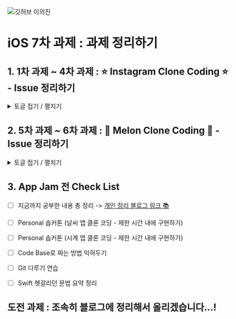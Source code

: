 ![깃허브 이의진](https://user-images.githubusercontent.com/61109660/160550247-823cd3a5-d498-4f7b-ba72-ce8d1cd1b6e7.png)


# iOS 7차 과제 : 과제 정리하기
## 1. 1차 과제 ~ 4차 과제 : ⭐️ Instagram Clone Coding ⭐️ - Issue 정리하기
<details>
  <summary> 토글 접기 / 펼치기 </summary>
  <div markdown="1">
    
1. Convention 맞추어서 폴더링, 주석, 변수 네이밍 붙이는 방법 숙달 완료! + GitHub 다루는 방법 확실히!
2. Appearance 를 활용한 탭바 색 전환
```Swift
//
//  TabBarController.swift
//  Assignment Week1
//
//  Created by 이의진 on 2022/05/22.
//

import UIKit

class TabBarController: UITabBarController {
    
    
    //**MARK: - Life Cycle**
    override func viewDidLoad() {
        super.viewDidLoad()
        self.delegate = self
        configurationUI()
    }
    //**MARK: - UI**
    private func configurationUI(){
        let tabBarAppearance = UITabBarAppearance()
            tabBarAppearance.backgroundColor = .white
            tabBarAppearance.stackedLayoutAppearance.normal.iconColor = UIColor.black
            tabBarAppearance.stackedLayoutAppearance.selected.iconColor = UIColor.black
            tabBar.standardAppearance = tabBarAppearance
            tabBar.scrollEdgeAppearance = tabBarAppearance
            tabBar.isTranslucent = false
    }
}

extension TabBarController: UITabBarControllerDelegate {
    override func tabBar(_ tabBar: UITabBar, didSelect item: UITabBarItem) {
        if item == (tabBar.items!)[2]{
            let tabBarAppearance = UITabBarAppearance()
                tabBarAppearance.backgroundColor = .black
                tabBarAppearance.stackedLayoutAppearance.normal.iconColor = UIColor.white
                tabBarAppearance.stackedLayoutAppearance.selected.iconColor = UIColor.white
                tabBar.standardAppearance = tabBarAppearance
                tabBar.scrollEdgeAppearance = tabBarAppearance
            
        }else {
            let tabBarAppearance = UITabBarAppearance()
                tabBarAppearance.backgroundColor = .white
                tabBarAppearance.stackedLayoutAppearance.normal.iconColor = UIColor.black
                tabBarAppearance.stackedLayoutAppearance.selected.iconColor = UIColor.black
                tabBar.standardAppearance = tabBarAppearance
                tabBar.scrollEdgeAppearance = tabBarAppearance
        }
    }
    
}
```

3. .을 이용한 문법 -> Struct를 enum 처럼 사용한 것!
```Swift
struct Thing : RawRepresentable {
	let rawValue : Int
	static let one : Thing = Thing(rawValue : 1)
	static let two : Thing = Thing(rawValue : 2)
}
```
4.  Transition 넣으면서 Root View 바꾸는 코드
```Swift
let storyboard = UIStoryboard(name: “TabBar”, bundle: Bundle.main)
            guard let nextVC = storyboard.instantiateViewController(withIdentifier: “TabBarController”) as? UITabBarController else {return}
            guard let windowScene = UIApplication.shared.connectedScenes.first as? UIWindowScene, let window = windowScene.windows.first else {return}
            window.rootViewController = nextVC
            UIView.transition(with: window, duration: 0.3, options: .transitionCrossDissolve, animations: {}, completion: nil)
            windowScene.windows.first?.makeKeyAndVisible()
```

5. Right View를 이용해 UI 구성하기
```Swift
// **MARK: LifeCycle**
    override func viewDidLoad() {
        super.viewDidLoad()
        configureUI()
        self.loginEmail.addTarget(self, action: #selector(self.textFieldDidChange(_:)), for: .editingChanged)
        self.loginPassword.addTarget(self, action: #selector(self.textFieldDidChange(_:)), for: .editingChanged)
        self.passwordBtn.addTarget(self, action: #selector(self.tabPasswordBtn(_:)), for: .touchUpInside)
    }
    
    //**MARK: - UI**
    private func configureUI(){
        loginEmail.clearButtonMode = .unlessEditing
        loginBtn.isEnabled = false
        passwordBtn.setImage(UIImage(named:”password_hidden”), for: .normal)
        passwordBtn.frame = CGRect(x: 0, y: 0, width: 40, height: 40)
        passwordBtn.contentMode = .scaleAspectFit
        loginPassword.rightView = passwordBtn
        loginPassword.rightViewMode = .always
        passwordBtn.tintColor = .gray
        loginBtn.backgroundColor = UIColor(displayP3Red: 100/255, green: 150/255, blue: 250/255, alpha: 1)
    }

//**MARK: Custom Methods**
@objc func tabPasswordBtn(_ sender: Any) {
        if passwordBtn.currentImage == UIImage(named: “password_hidden”){
            passwordBtn.setImage(UIImage(named:”password_shown”), for: .normal)
            loginPassword.isSecureTextEntry = false
        } else {
            passwordBtn.setImage(UIImage(named:”password_hidden”), for: .normal)
            loginPassword.isSecureTextEntry = true
        }
        
    }
```

6. URL로 이미지 불러오는 코드 예시 (아직 정확한 원리를 이해하지는 못함)
```Swift
extension UIImageView {
    func loadImage(url: URL) {
        DispatchQueue.global().async { [weak self] in
            if let data = try? Data(contentsOf: url) {
                if let image = UIImage(data: data) {
                    DispatchQueue.main.async {
                        self?.image = image
                    }
                }
            }
        }
    }
}
```

7. 좋아요 버튼 누르기 예제를 통해 Delegate Pattern 익히기
  </div>
  </details>
 


## 2. 5차 과제 ~ 6차 과제 : 🍈 Melon Clone Coding 🍈 - Issue 정리하기
<details>
  <summary> 토글 접기 / 펼치기 </summary>
  <div markdown="1">
1.  테이블 뷰 형태로 앱을 설계할 수 있다.
https://hellozo0.tistory.com/360?category=1016249

2.  테이블 뷰 내에 Case 문을 이용해 셀을 구분한 문법
<img width="1300" alt="KakaoTalk_Photo_2022-06-17-15-41-50" src="https://user-images.githubusercontent.com/60493070/174240755-05784b3a-d032-43c5-acee-61c7b5774312.png">

(cell을 리턴할 때 콜렉션 뷰가 있는 셀에 대해서는 nib 등록과 delegate를 등록해야함
이를 collectionViewGetReady 함수를 이용해 구현함)

3. 2번을 간소화한 문법 -> https://velog.io/@dlskawns96/%EC%97%AC%EB%9F%AC-%EC%A2%85%EB%A5%98%EC%9D%98-Cell%EC%9D%84-%ED%95%9C-UITableView%EC%97%90%EC%84%9C-%EC%82%AC%EC%9A%A9%ED%95%98%EA%B8%B0-UITableView-with-different-kind-of-cells

4. 컨트롤 키를 누르고 당겨서 비율로 오토레이아웃을 설정할 수 있는데 

가급적 비율을 이용해서 동적 길이에 대응할 수 있도록 오토레이아웃을 설정할 수 있어야 한다.

5. 오토레이아웃이 잘못 잡혔더라도 빌드가 성공하는 경우가 있는데, 이 경우 커멘드 창에 해당 해러가 출력이 된다.

https://www.wtfautolayout.com

이 사이트를 이용하면 아래 사진과 같이 프린트 문에 적힌 Constraint 들이 그림으로 뜨게 되고
이를 통해 어떤 뷰에서 문제가 발생했는지 탐색한다.

<img width="868" alt="KakaoTalk_Photo_2022-06-17-15-41-56" src="https://user-images.githubusercontent.com/60493070/174240897-3a01e95d-b772-4421-9ee9-c091d338515e.png">

탐색이 완료되면 그 중 커멘트 창에 Breaking Constraint 라고 써져있는 부분의 Constraint를 지우게 되면 에러가 줄어든다.

이렇게 중복 Constraint가 걸리면 문제가 생길 수 있으니, 노하우를 길러서 필요한 Constraint"만" 걸어주는 태도가 중요하다.

6. 스택 뷰를 두 번 쌓아 아래 사진과 같은 그리드 UI를 구현할 수 있다.
<img width="364" alt="KakaoTalk_Photo_2022-06-17-15-42-00" src="https://user-images.githubusercontent.com/60493070/174240939-b973fcbb-09c1-47fe-92fb-61e2b4c58123.png">


7. 동적으로 정해지는 컬렉션 뷰 셀 높이를 이용해 컬렉션 뷰 영역의 높이를 동적으로 조절하는 것은 스보에서 불가능하고 코드에서만 가능하다. 

![KakaoTalk_Photo_2022-06-17-15-42-04](https://user-images.githubusercontent.com/60493070/174240970-62f96de8-4982-407e-b7c6-7e2d83c561c3.jpeg)


위의 질문 응답 결과가 
1번 질문은 inset을 주는 방법으로 해결할 수 있고
2번 질문은 코드로만 가능하다

가 답변 내용이었다.

8. 테이블 뷰를 이용해 구성하는 것 말고 
스택뷰 + 스크롤 뷰 조합으로도 구성할 수 있는데 이 방법에 대한 영상 링크는 

https://www.youtube.com/watch?v=_w_KeTBOiuE&t=194s

9. 테이블뷰 방식은 ReusableCell을 이용할 수 있는 장점이 있으나, 구현이 어렵고 Reusable Cell을 이용하면서 발생하는 오류를 탐지하는 로직을 넣어야 하는 등 고장 위험이 크다는 단점이 있다.

10. 스택뷰 방식은 구현이 쉽고 고장 위험이 적다는 장점이 있으나, Reusable Cell을 이용할 수 없다는 단점이 있다.

11. 따라서 Reusable Cell을 적극적으로 이용하는 경우는 스택을 이용한 구현 방식이 좀 더 효과적이다.

12. 나는 그 사실을 클디 과제를 시작할 때 인지하지 못했기도 했고 테이블 뷰로 구현하기로 합의도 봐서 테이블 뷰로 구현을 했다

13 섹션에 헤더를 넣는 코드는 사진 5처럼 구현하면 되는데, 
헤더가 있는 섹션의 경우 헤더에 들어갈 xib를 등록해주고 없으면 nil
Height는 헤더가 있는 섹션은 높이 (또는 autodimension) 없는 섹션은 0

14. 탭노트 라이브러리 -> 최상단에 뷰를 위치시킬 수 있는 라이브러리

15. 타이틀 부분 -> 스택 뷰를 이용해서 hidden 속성 이용해 구현 가능할 수 있다!
16. 테이블 뷰 상황에서 네트워크 통신하는 방법 Ref Code
</div>
  </details>

## 3. App Jam 전 Check List
- [ ] 지금까지 공부한 내용 총 정리
-> [개인 정리 블로그 링크 📚](https://pabbyworld.tistory.com)
- [ ] Personal 솝커톤 (날씨 앱 클론 코딩 - 제한 시간 내에 구현하기)
- [ ] Personal 솝커톤 (시계 앱 클론 코딩 - 제한 시간 내에 구현하기)
- [ ] Code Base로 짜는 방법 익혀두기
- [ ] Git 다루기 연습
- [ ] Swift 헷갈리던 문법 요약 정리


## 도전 과제 : 조속히 블로그에 정리해서 올리겠습니다…!
